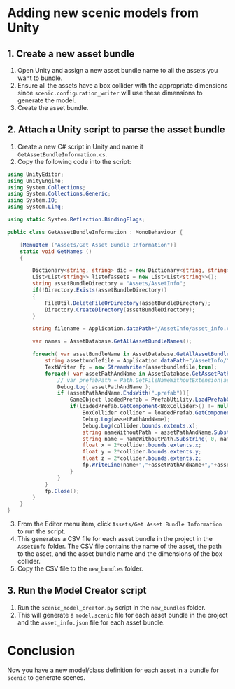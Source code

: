 # Adding new scenic models from Unity

## 1. Create a new asset bundle

1. Open Unity and assign a new asset bundle name to all the assets you want to bundle.
2. Ensure all the assets have a box collider with the appropriate dimensions since `scenic.configuration_writer` will use these dimensions to generate the model.
3. Create the asset bundle.

## 2. Attach a Unity script to parse the asset bundle

1. Create a new C# script in Unity and name it `GetAssetBundleInformation.cs`.
2. Copy the following code into the script:

```csharp
using UnityEditor;
using UnityEngine;
using System.Collections;
using System.Collections.Generic;
using System.IO;
using System.Linq;

using static System.Reflection.BindingFlags;

public class GetAssetBundleInformation : MonoBehaviour {

    [MenuItem ("Assets/Get Asset Bundle Information")]
    static void GetNames ()
    {

        Dictionary<string, string> dic = new Dictionary<string, string>();
        List<List<string>> listofassets = new List<List<string>>();
        string assetBundleDirectory = "Assets/AssetInfo";
        if(!Directory.Exists(assetBundleDirectory))
        {
            FileUtil.DeleteFileOrDirectory(assetBundleDirectory);
            Directory.CreateDirectory(assetBundleDirectory);
        }

        string filename = Application.dataPath+"/AssetInfo/asset_info.csv";

        var names = AssetDatabase.GetAllAssetBundleNames();

        foreach( var assetBundleName in AssetDatabase.GetAllAssetBundleNames() ){
            string assetbundlefile = Application.dataPath+"/AssetInfo/"+assetBundleName+"_asset_info.csv";
            TextWriter fp = new StreamWriter(assetbundlefile,true);
            foreach( var assetPathAndName in AssetDatabase.GetAssetPathsFromAssetBundle(assetBundleName) ){
                // var prefabPath = Path.GetFileNameWithoutExtension(assetPathAndName );
                Debug.Log( assetPathAndName );
                if (assetPathAndName.EndsWith(".prefab")){
                    GameObject loadedPrefab = PrefabUtility.LoadPrefabContents(assetPathAndName);
                    if(loadedPrefab.GetComponent<BoxCollider>() != null){
                        BoxCollider collider = loadedPrefab.GetComponent<BoxCollider>();
                        Debug.Log(assetPathAndName);
                        Debug.Log(collider.bounds.extents.x);
                        string nameWithoutPath = assetPathAndName.Substring( assetPathAndName.LastIndexOf( "/" ) + 1 );
                        string name = nameWithoutPath.Substring( 0, nameWithoutPath.LastIndexOf( "." ) );
                        float x = 2*collider.bounds.extents.x;
                        float y = 2*collider.bounds.extents.y;
                        float z = 2*collider.bounds.extents.z;
                        fp.WriteLine(name+","+assetPathAndName+","+assetBundleName+","+x+","+y+","+z);
                    }
                }
            }
            fp.Close();
        }
    }
}
```
3. From the Editor menu item, click `Assets/Get Asset Bundle Information` to run the script.
4. This generates a CSV file for each asset bundle in the project in the `AssetInfo` folder. The CSV file contains the name of the asset, the path to the asset, and the asset bundle name and the dimensions of the box collider.
5. Copy the CSV file to the `new_bundles` folder.

## 3. Run the Model Creator script

1. Run the `scenic_model_creator.py` script in the `new_bundles` folder.
2. This will generate a `model.scenic` file for each asset bundle in the project and the `asset_info.json` file for each asset bundle.

# Conclusion

Now you have a new model/class definition for each asset in a bundle for `scenic` to generate scenes.